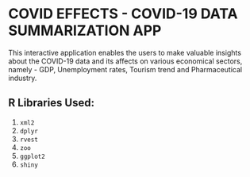# COVID EFFECTS - COVID-19 DATA SUMMARIZATION APP

This interactive application enables the users to make valuable insights about the COVID-19 data and its affects on various economical sectors, namely - GDP, Unemployment rates, Tourism trend and Pharmaceutical industry.

## R Libraries Used:
1. ```xml2```
2. ```dplyr```
3. ```rvest```
4. ```zoo```
5. ```ggplot2```
6. ```shiny```
